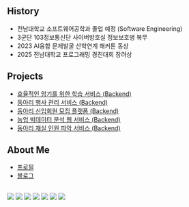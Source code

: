 ## History
- 전남대학교 소프트웨어공학과 졸업 예정 (Software Engineering)
- 3군단 103정보통신단 사이버방호실 정보보호병 복무
- 2023 AI융합 문제발굴 산학연계 해커톤 동상
- 2025 전남대학교 프로그래밍 경진대회 장려상


## Projects
- [효율적인 암기를 위한 학습 서비스 (Backend)](https://github.com/JNU-econovation/ReRe)
- [동아리 행사 관리 서비스 (Backend)](https://github.com/JNU-econovation/EEOS-BE)
- [동아리 신입회원 모집 플랫폼 (Backend)](https://github.com/JNU-econovation/econo-recruit)
- [농업 빅데이터 분석 웹 서비스 (Backend)]()
- [동아리 재실 인원 파악 서비스 (Backend)](https://github.com/JNU-econovation/Whoz-in-BE)

## About Me
- [프로필](https://rlajm1203.github.io/profile)
- [블로그](https://velog.io/@rlajm1203/posts)

<div align="left">
<br>
 <img src="https://img.shields.io/badge/JAVA-007396?style=for-the-badge&logo=java&logoColor=white">
  <img src="https://img.shields.io/badge/Spring-6DB33F?style=flat-square&logo=spring&logoColor=white"/>
  <img src="https://img.shields.io/badge/SpringBoot-6DB33F?style=flat-square&logo=springboot&logoColor=white"/>
  <img src="https://img.shields.io/badge/Python-3776AB?style=flat-square&logo=python&logoColor=white"/>
  <img src="https://img.shields.io/badge/Ubuntu-E95420?style=flat-square&logo=ubuntu&logoColor=white"/>
  <img src="https://img.shields.io/badge/JavaScript-F7DF1E?style=flat-square&logo=javascript&logoColor=black"/>
  <img src="https://img.shields.io/badge/React-61DAFB?style=flat-square&logo=react&logoColor=black">
  
</div>
